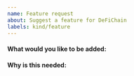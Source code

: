 ```yaml
---
name: Feature request
about: Suggest a feature for DeFiChain
labels: kind/feature
---
```


<!-- Please only use this template for submitting enhancement/feature requests -->

#### What would you like to be added:

#### Why is this needed:
